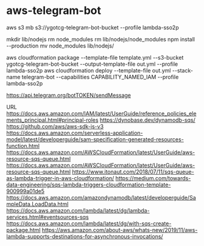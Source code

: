 # aws-telegram-bot


aws s3 mb s3://ygotcg-telegram-bot-bucket --profile lambda-sso2p

mkdir lib/nodejs
rm node_modules
rm lib/nodejs/node_modules
npm install --production
mv node_modules lib/nodejs/

aws cloudformation package --template-file template.yml --s3-bucket ygotcg-telegram-bot-bucket --output-template-file out.yml --profile lambda-sso2p
aws cloudformation deploy --template-file out.yml --stack-name telegram-bot --capabilities CAPABILITY_NAMED_IAM --profile lambda-sso2p


https://api.telegram.org/botTOKEN/sendMessage

URL
https://docs.aws.amazon.com/IAM/latest/UserGuide/reference_policies_elements_principal.html#principal-roles
https://dynobase.dev/dynamodb-sqs/
https://github.com/aws/aws-sdk-js-v3
https://docs.aws.amazon.com/serverless-application-model/latest/developerguide/sam-specification-generated-resources-function.html
https://docs.aws.amazon.com/AWSCloudFormation/latest/UserGuide/aws-resource-sqs-queue.html
https://docs.aws.amazon.com/AWSCloudFormation/latest/UserGuide/aws-resource-sqs-queue.html
https://www.itonaut.com/2018/07/11/sqs-queue-as-lambda-trigger-in-aws-cloudformation/
https://medium.com/towards-data-engineering/sqs-lambda-triggers-cloudformation-template-900999a01de5
https://docs.aws.amazon.com/amazondynamodb/latest/developerguide/SampleData.LoadData.html
https://docs.aws.amazon.com/lambda/latest/dg/lambda-services.html#eventsources-sqs
https://docs.aws.amazon.com/lambda/latest/dg/with-sqs-create-package.html
https://aws.amazon.com/about-aws/whats-new/2019/11/aws-lambda-supports-destinations-for-asynchronous-invocations/
